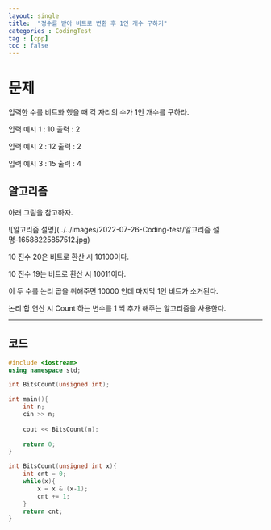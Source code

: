```yaml
---
layout: single
title:  "정수를 받아 비트로 변환 후 1인 개수 구하기"
categories : CodingTest
tag : [cpp]
toc : false
---
```


# 문제

입력한 수를 비트화 했을 때 각 자리의 수가 1인 개수를 구하라.

입력 예시 1 : 10	출력 : 2

입력 예시 2 : 12	출력 : 2

입력 예시 3 : 15	출력 : 4

## 알고리즘

아래 그림을 참고하자.

![알고리즘 설명](../../images/2022-07-26-Coding-test/알고리즘 설명-16588225857512.jpg)

10 진수 20은 비트로 환산 시 10100이다.

10 진수 19는 비트로 환산 시 10011이다.

이 두 수를 논리 곱을 취해주면 10000 인데 마지막 1인 비트가 소거된다.

논리 합 연산 시 Count 하는 변수를 1 씩 추가 해주는 알고리즘을 사용한다.

---

## 코드

```c++
#include <iostream>
using namespace std;

int BitsCount(unsigned int);

int main(){
	int n;
	cin >> n;
	
	cout << BitsCount(n);
	
	return 0;
}

int BitsCount(unsigned int x){
	int cnt = 0;
	while(x){
		x = x & (x-1);
		cnt += 1;
	}
	return cnt;
}
```



